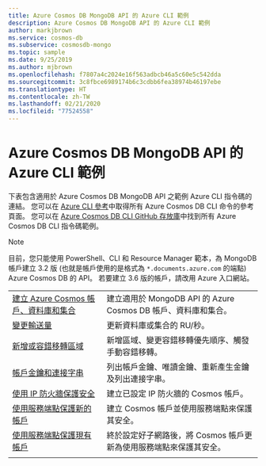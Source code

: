 ```yaml
---
title: Azure Cosmos DB MongoDB API 的 Azure CLI 範例
description: Azure Cosmos DB MongoDB API 的 Azure CLI 範例
author: markjbrown
ms.service: cosmos-db
ms.subservice: cosmosdb-mongo
ms.topic: sample
ms.date: 9/25/2019
ms.author: mjbrown
ms.openlocfilehash: f7807a4c2024e16f563adbcb46a5c60e5c542dda
ms.sourcegitcommit: 3c8fbce6989174b6c3cdbb6fea38974b46197ebe
ms.translationtype: HT
ms.contentlocale: zh-TW
ms.lasthandoff: 02/21/2020
ms.locfileid: "77524558"
---
```

# <a name="azure-cli-samples-for-azure-cosmos-db-mongodb-api"></a>Azure Cosmos DB MongoDB API 的 Azure CLI 範例

下表包含適用於 Azure Cosmos DB MongoDB API 之範例 Azure CLI 指令碼的連結。 您可以在 [Azure CLI 參考](/cli/azure/cosmosdb)中取得所有 Azure Cosmos DB CLI 命令的參考頁面。 您可以在 [Azure Cosmos DB CLI GitHub 存放庫](https://github.com/Azure-Samples/azure-cli-samples/tree/master/cosmosdb)中找到所有 Azure Cosmos DB CLI 指令碼範例。

> [!NOTE]
> 目前，您只能使用 PowerShell、CLI 和 Resource Manager 範本，為 MongoDB 帳戶建立 3.2 版 (也就是帳戶使用的是格式為 `*.documents.azure.com` 的端點) Azure Cosmos DB 的 API。 若要建立 3.6 版的帳戶，請改用 Azure 入口網站。

| |  |
|---|---|
| [建立 Azure Cosmos 帳戶、資料庫和集合](scripts/cli/mongodb/create.md?toc=%2fcli%2fazure%2ftoc.json)| 建立適用於 MongoDB API 的 Azure Cosmos DB 帳戶、資料庫和集合。 |
| [變更輸送量](scripts/cli/mongodb/throughput.md?toc=%2fcli%2fazure%2ftoc.json) | 更新資料庫或集合的 RU/秒。|
| [新增或容錯移轉區域](scripts/cli/common/regions.md?toc=%2fcli%2fazure%2ftoc.json) | 新增區域、變更容錯移轉優先順序、觸發手動容錯移轉。|
| [帳戶金鑰和連接字串](scripts/cli/common/keys.md?toc=%2fcli%2fazure%2ftoc.json) | 列出帳戶金鑰、唯讀金鑰、重新產生金鑰及列出連接字串。|
| [使用 IP 防火牆保護安全](scripts/cli/common/ipfirewall.md?toc=%2fcli%2fazure%2ftoc.json)| 建立已設定 IP 防火牆的 Cosmos 帳戶。|
| [使用服務端點保護新的帳戶](scripts/cli/common/service-endpoints.md?toc=%2fcli%2fazure%2ftoc.json)| 建立 Cosmos 帳戶並使用服務端點來保護其安全。|
| [使用服務端點保護現有帳戶](scripts/cli/common/service-endpoints-ignore-missing-vnet.md?toc=%2fcli%2fazure%2ftoc.json)| 終於設定好子網路後，將 Cosmos 帳戶更新為使用服務端點來保護其安全。|
|||
